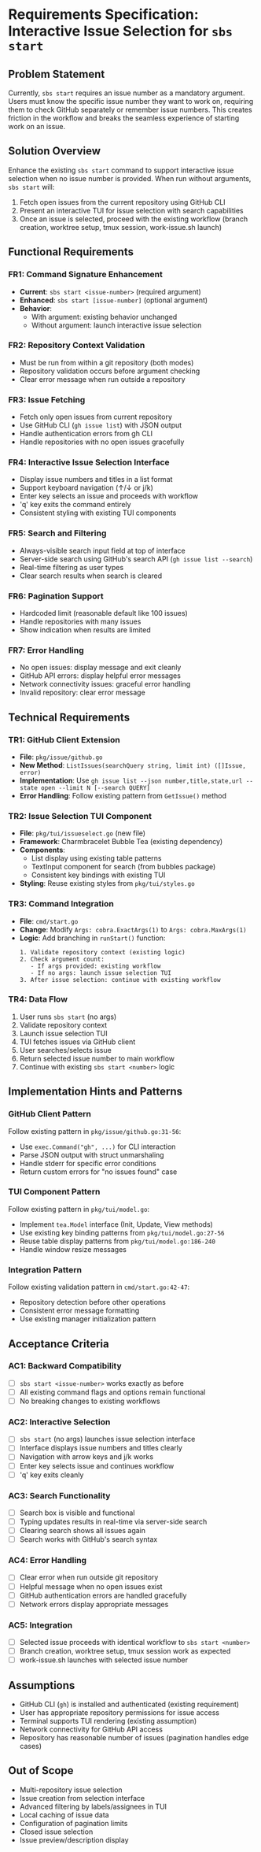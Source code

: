 # Requirements Specification: Interactive Issue Selection for `sbs start`

## Problem Statement

Currently, `sbs start` requires an issue number as a mandatory argument. Users must know the specific issue number they want to work on, requiring them to check GitHub separately or remember issue numbers. This creates friction in the workflow and breaks the seamless experience of starting work on an issue.

## Solution Overview

Enhance the existing `sbs start` command to support interactive issue selection when no issue number is provided. When run without arguments, `sbs start` will:

1. Fetch open issues from the current repository using GitHub CLI
2. Present an interactive TUI for issue selection with search capabilities  
3. Once an issue is selected, proceed with the existing workflow (branch creation, worktree setup, tmux session, work-issue.sh launch)

## Functional Requirements

### FR1: Command Signature Enhancement
- **Current**: `sbs start <issue-number>` (required argument)
- **Enhanced**: `sbs start [issue-number]` (optional argument)
- **Behavior**: 
  - With argument: existing behavior unchanged
  - Without argument: launch interactive issue selection

### FR2: Repository Context Validation
- Must be run from within a git repository (both modes)
- Repository validation occurs before argument checking
- Clear error message when run outside a repository

### FR3: Issue Fetching
- Fetch only open issues from current repository
- Use GitHub CLI (`gh issue list`) with JSON output
- Handle authentication errors from gh CLI
- Handle repositories with no open issues gracefully

### FR4: Interactive Issue Selection Interface
- Display issue numbers and titles in a list format
- Support keyboard navigation (↑/↓ or j/k)
- Enter key selects an issue and proceeds with workflow
- 'q' key exits the command entirely
- Consistent styling with existing TUI components

### FR5: Search and Filtering
- Always-visible search input field at top of interface
- Server-side search using GitHub's search API (`gh issue list --search`)
- Real-time filtering as user types
- Clear search results when search is cleared

### FR6: Pagination Support
- Hardcoded limit (reasonable default like 100 issues)
- Handle repositories with many issues
- Show indication when results are limited

### FR7: Error Handling
- No open issues: display message and exit cleanly
- GitHub API errors: display helpful error messages
- Network connectivity issues: graceful error handling
- Invalid repository: clear error message

## Technical Requirements

### TR1: GitHub Client Extension
- **File**: `pkg/issue/github.go`
- **New Method**: `ListIssues(searchQuery string, limit int) ([]Issue, error)`
- **Implementation**: Use `gh issue list --json number,title,state,url --state open --limit N [--search QUERY]`
- **Error Handling**: Follow existing pattern from `GetIssue()` method

### TR2: Issue Selection TUI Component
- **File**: `pkg/tui/issueselect.go` (new file)
- **Framework**: Charmbracelet Bubble Tea (existing dependency)
- **Components**: 
  - List display using existing table patterns
  - TextInput component for search (from bubbles package)
  - Consistent key bindings with existing TUI
- **Styling**: Reuse existing styles from `pkg/tui/styles.go`

### TR3: Command Integration
- **File**: `cmd/start.go`
- **Change**: Modify `Args: cobra.ExactArgs(1)` to `Args: cobra.MaxArgs(1)`
- **Logic**: Add branching in `runStart()` function:
  ```
  1. Validate repository context (existing logic)
  2. Check argument count:
     - If args provided: existing workflow
     - If no args: launch issue selection TUI
  3. After issue selection: continue with existing workflow
  ```

### TR4: Data Flow
1. User runs `sbs start` (no args)
2. Validate repository context 
3. Launch issue selection TUI
4. TUI fetches issues via GitHub client
5. User searches/selects issue
6. Return selected issue number to main workflow
7. Continue with existing `sbs start <number>` logic

## Implementation Hints and Patterns

### GitHub Client Pattern
Follow existing pattern in `pkg/issue/github.go:31-56`:
- Use `exec.Command("gh", ...)` for CLI interaction
- Parse JSON output with struct unmarshaling
- Handle stderr for specific error conditions
- Return custom errors for "no issues found" case

### TUI Component Pattern  
Follow existing pattern in `pkg/tui/model.go`:
- Implement `tea.Model` interface (Init, Update, View methods)
- Use existing key binding patterns from `pkg/tui/model.go:27-56`
- Reuse table display patterns from `pkg/tui/model.go:186-240`
- Handle window resize messages

### Integration Pattern
Follow existing validation pattern in `cmd/start.go:42-47`:
- Repository detection before other operations
- Consistent error message formatting
- Use existing manager initialization pattern

## Acceptance Criteria

### AC1: Backward Compatibility
- [ ] `sbs start <issue-number>` works exactly as before
- [ ] All existing command flags and options remain functional
- [ ] No breaking changes to existing workflows

### AC2: Interactive Selection
- [ ] `sbs start` (no args) launches issue selection interface
- [ ] Interface displays issue numbers and titles clearly
- [ ] Navigation with arrow keys and j/k works
- [ ] Enter key selects issue and continues workflow
- [ ] 'q' key exits cleanly

### AC3: Search Functionality
- [ ] Search box is visible and functional
- [ ] Typing updates results in real-time via server-side search
- [ ] Clearing search shows all issues again
- [ ] Search works with GitHub's search syntax

### AC4: Error Handling
- [ ] Clear error when run outside git repository
- [ ] Helpful message when no open issues exist
- [ ] GitHub authentication errors are handled gracefully
- [ ] Network errors display appropriate messages

### AC5: Integration
- [ ] Selected issue proceeds with identical workflow to `sbs start <number>`
- [ ] Branch creation, worktree setup, tmux session work as expected
- [ ] work-issue.sh launches with selected issue number

## Assumptions

- GitHub CLI (`gh`) is installed and authenticated (existing requirement)
- User has appropriate repository permissions for issue access
- Terminal supports TUI rendering (existing assumption)
- Network connectivity for GitHub API access
- Repository has reasonable number of issues (pagination handles edge cases)

## Out of Scope

- Multi-repository issue selection
- Issue creation from selection interface  
- Advanced filtering by labels/assignees in TUI
- Local caching of issue data
- Configuration of pagination limits
- Closed issue selection
- Issue preview/description display